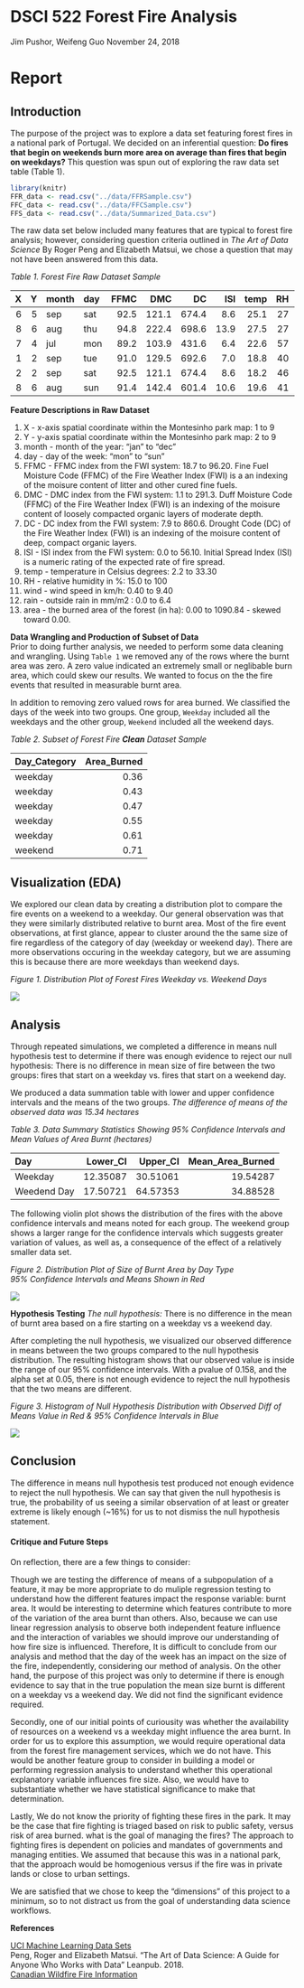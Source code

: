 DSCI 522 Forest Fire Analysis
================
Jim Pushor, Weifeng Guo
November 24, 2018

# Report

## Introduction

The purpose of the project was to explore a data set featuring forest
fires in a national park of Portugal. We decided on an inferential
question: **Do fires that begin on weekends burn more area on average
than fires that begin on weekdays?** This question was spun out of
exploring the raw data set table (Table 1).

``` r
library(knitr)
FFR_data <- read.csv("../data/FFRSample.csv")
FFC_data <- read.csv("../data/FFCSample.csv")
FFS_data <- read.csv("../data/Summarized_Data.csv")
```

The raw data set below included many features that are typical to forest
fire analysis; however, considering question criteria outlined in *The
Art of Data Science* By Roger Peng and Elizabeth Matsui, we chose a
question that may not have been answered from this data.

*Table 1. Forest Fire Raw Dataset
Sample*

| X | Y | month | day | FFMC |   DMC |    DC |  ISI | temp | RH | wind | rain |    area |
| -: | -: | :---- | :-- | ---: | ----: | ----: | ---: | ---: | -: | ---: | ---: | ------: |
| 6 | 5 | sep   | sat | 92.5 | 121.1 | 674.4 |  8.6 | 25.1 | 27 |  4.0 |    0 | 1090.84 |
| 8 | 6 | aug   | thu | 94.8 | 222.4 | 698.6 | 13.9 | 27.5 | 27 |  4.9 |    0 |  746.28 |
| 7 | 4 | jul   | mon | 89.2 | 103.9 | 431.6 |  6.4 | 22.6 | 57 |  4.9 |    0 |  278.53 |
| 1 | 2 | sep   | tue | 91.0 | 129.5 | 692.6 |  7.0 | 18.8 | 40 |  2.2 |    0 |  212.88 |
| 2 | 2 | sep   | sat | 92.5 | 121.1 | 674.4 |  8.6 | 18.2 | 46 |  1.8 |    0 |  200.94 |
| 8 | 6 | aug   | sun | 91.4 | 142.4 | 601.4 | 10.6 | 19.6 | 41 |  5.8 |    0 |  196.48 |

**Feature Descriptions in Raw Dataset**

1.  X - x-axis spatial coordinate within the Montesinho park map: 1 to 9
2.  Y - y-axis spatial coordinate within the Montesinho park map: 2 to 9
3.  month - month of the year: “jan” to “dec”
4.  day - day of the week: “mon” to “sun”
5.  FFMC - FFMC index from the FWI system: 18.7 to 96.20. Fine Fuel
    Moisture Code (FFMC) of the Fire Weather Index (FWI) is a an
    indexing of the moisure content of litter and other cured fine
    fuels.
6.  DMC - DMC index from the FWI system: 1.1 to 291.3. Duff Moisture
    Code (FFMC) of the Fire Weather Index (FWI) is an indexing of the
    moisure content of loosely compacted organic layers of moderate
    depth.
7.  DC - DC index from the FWI system: 7.9 to 860.6. Drought Code (DC)
    of the Fire Weather Index (FWI) is an indexing of the moisure
    content of deep, compact organic layers.
8.  ISI - ISI index from the FWI system: 0.0 to 56.10. Initial Spread
    Index (ISI) is a numeric rating of the expected rate of fire spread.
9.  temp - temperature in Celsius degrees: 2.2 to 33.30
10. RH - relative humidity in %: 15.0 to 100
11. wind - wind speed in km/h: 0.40 to 9.40
12. rain - outside rain in mm/m2 : 0.0 to 6.4
13. area - the burned area of the forest (in ha): 0.00 to 1090.84 -
    skewed toward 0.00.

**Data Wrangling and Production of Subset of Data**  
Prior to doing further analysis, we needed to perform some data cleaning
and wrangling. Using `Table 1` we removed any of the rows where the
burnt area was zero. A zero value indicated an extremely small or
neglibable burn area, which could skew our results. We wanted to focus
on the the fire events that resulted in measurable burnt area.

In addition to removing zero valued rows for area burned. We classified
the days of the week into two groups. One group, `Weekday` included all
the weekdays and the other group, `Weekend` included all the weekend
days.

*Table 2. Subset of Forest Fire **Clean** Dataset Sample*

| Day\_Category | Area\_Burned |
| :------------ | -----------: |
| weekday       |         0.36 |
| weekday       |         0.43 |
| weekday       |         0.47 |
| weekday       |         0.55 |
| weekday       |         0.61 |
| weekend       |         0.71 |

## Visualization (EDA)

We explored our clean data by creating a distribution plot to compare
the fire events on a weekend to a weekday. Our general observation was
that they were similarly distributed relative to burnt area. Most of the
fire event observations, at first glance, appear to cluster around the
the same size of fire regardless of the category of day (weekday or
weekend day). There are more observations occuring in the weekday
category, but we are assuming this is because there are more weekdays
than weekend days.

*Figure 1. Distribution Plot of Forest Fires Weekday vs. Weekend Days*

![](../img/EDA.png)

## Analysis

Through repeated simulations, we completed a difference in means null
hypothesis test to determine if there was enough evidence to reject our
null hypothesis: There is no difference in mean size of fire between the
two groups: fires that start on a weekday vs. fires that start on a
weekend day.

We produced a data summation table with lower and upper confidence
intervals and the means of the two groups. *The difference of means of
the observed data was 15.34 hectares*

*Table 3. Data Summary Statistics Showing 95% Confidence Intervals and
Mean Values of Area Burnt (hectares)*

| Day         | Lower\_CI | Upper\_CI | Mean\_Area\_Burned |
| :---------- | --------: | --------: | -----------------: |
| Weekday     |  12.35087 |  30.51061 |           19.54287 |
| Weedend Day |  17.50721 |  64.57353 |           34.88528 |

The following violin plot shows the distribution of the fires with the
above confidence intervals and means noted for each group. The weekend
group shows a larger range for the confidence intervals which suggests
greater variation of values, as well as, a consequence of the effect of
a relatively smaller data set.

*Figure 2. Distribution Plot of Size of Burnt Area by Day Type*  
*95% Confidence Intervals and Means Shown in Red*

![](../img/Estimation_and_CI_Plot.png)

**Hypothesis Testing** *The null hypothesis:* There is no difference in
the mean of burnt area based on a fire starting on a weekday vs a
weekend day.

After completing the null hypothesis, we visualized our observed
difference in means between the two groups compared to the null
hypothesis distribution. The resulting histogram shows that our observed
value is inside the range of our 95% confidence intervals. With a pvalue
of 0.158, and the alpha set at 0.05, there is not enough evidence to
reject the null hypothesis that the two means are different.

*Figure 3. Histogram of Null Hypothesis Distribution with Observed Diff
of Means Value in Red &* *95% Confidence Intervals in Blue*

![](../img/Result.png)

## Conclusion

The difference in means null hypothesis test produced not enough
evidence to reject the null hypothesis. We can say that given the null
hypothesis is true, the probability of us seeing a similar observation
of at least or greater extreme is likely enough (~16%) for us to not
dismiss the null hypothesis statement.

#### Critique and Future Steps

On reflection, there are a few things to consider:

Though we are testing the difference of means of a subpopulation of a
feature, it may be more appropriate to do muliple regression testing to
understand how the different features impact the response variable:
burnt area. It would be interesting to determine which features
contribute to more of the variation of the area burnt than others. Also,
because we can use linear regression analysis to observe both
independent feature influence and the interaction of variables we should
improve our understanding of how fire size is influenced. Therefore, It
is difficult to conclude from our analysis and method that the day of
the week has an impact on the size of the fire, independently,
considering our method of analysis. On the other hand, the purpose of
this project was only to determine if there is enough evidence to say
that in the true population the mean size burnt is different on a
weekday vs a weekend day. We did not find the significant evidence
required.

Secondly, one of our initial points of curiousity was whether the
availability of resources on a weekend vs a weekday might influence the
area burnt. In order for us to explore this assumption, we would require
operational data from the forest fire management services, which we do
not have. This would be another feature group to consider in building a
model or performing regression analysis to understand whether this
operational explanatory variable influences fire size. Also, we would
have to substantiate whether we have statistical significance to make
that determination.

Lastly, We do not know the priority of fighting these fires in the park.
It may be the case that fire fighting is triaged based on risk to public
safety, versus risk of area burned. what is the goal of managing the
fires? The approach to fighting fires is dependent on policies and
mandates of governments and managing entities. We assumed that because
this was in a national park, that the approach would be homogenious
versus if the fire was in private lands or close to urban settings.

We are satisfied that we chose to keep the “dimensions” of this project
to a minimum, so to not distract us from the goal of understanding data
science workflows.

**References**

[UCI Machine Learning Data
Sets](https://archive.ics.uci.edu/ml/datasets/Forest+Fires)  
Peng, Roger and Elizabeth Matsui. “The Art of Data Science: A Guide for
Anyone Who Works with Data” Leanpub. 2018.  
[Canadian Wildfire Fire
Information](http://cwfis.cfs.nrcan.gc.ca/background/summary/fwi)
